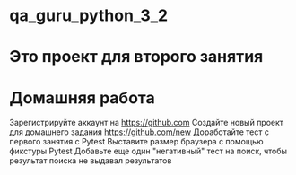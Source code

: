 
# qa_guru_python_3_2

# Это проект для второго занятия

# Домашняя работа
  Зарегистрируйте аккаунт на https://github.com
  Создайте новый проект для домашнего задания https://github.com/new
  Доработайте тест с первого занятия с Pytest
  Выставите размер браузера с помощью фикстуры Pytest
  Добавьте еще один "негативный" тест на поиск, чтобы результат поиска не выдавал результатов
